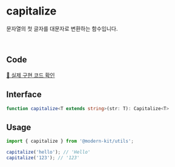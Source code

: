 # capitalize

문자열의 첫 글자를 대문자로 변환하는 함수입니다.

<br />

## Code
[🔗 실제 구현 코드 확인](https://github.com/modern-agile-team/modern-kit/blob/main/packages/utils/src/string/capitalize/index.ts)

## Interface
```ts title="typescript"
function capitalize<T extends string>(str: T): Capitalize<T>
```

## Usage
```ts title="typescript"
import { capitalize } from '@modern-kit/utils';

capitalize('hello'); // 'Hello'
capitalize('123'); // '123'
```